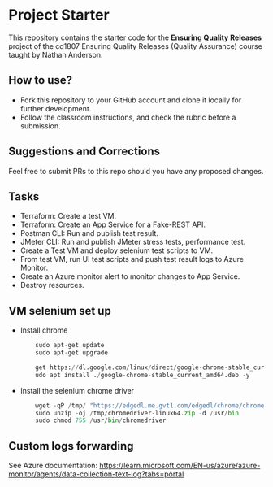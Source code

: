 # Project Starter

This repository contains the starter code for the **Ensuring Quality Releases** project of the cd1807 Ensuring Quality Releases (Quality Assurance) course taught by Nathan Anderson.

## How to use?

- Fork this repository to your GitHub account and clone it locally for further development.
- Follow the classroom instructions, and check the rubric before a submission.

## Suggestions and Corrections

Feel free to submit PRs to this repo should you have any proposed changes.

## Tasks

- Terraform: Create a test VM.
- Terraform: Create an App Service for a Fake-REST API.
- Postman CLI: Run and publish test result.
- JMeter CLI: Run and publish JMeter stress tests, performance test.
- Create a Test VM and deploy selenium test scripts to VM.
- From test VM, run UI test scripts and push test result logs to Azure Monitor.
- Create an Azure monitor alert to monitor changes to App Service.
- Destroy resources.

## VM selenium set up

- Install chrome

    ```python
        sudo apt-get update
        sudo apt-get upgrade 

        get https://dl.google.com/linux/direct/google-chrome-stable_current_amd64.deb
        udo apt install ./google-chrome-stable_current_amd64.deb -y
    ```

- Install the selenium chrome driver

    ```python
        wget -qP /tmp/ "https://edgedl.me.gvt1.com/edgedl/chrome/chrome-for-testing/117.0.5938.88/linux64/chromedriver-linux64.zip"
        sudo unzip -oj /tmp/chromedriver-linux64.zip -d /usr/bin
        sudo chmod 755 /usr/bin/chromedriver
    ```

## Custom logs forwarding

See Azure documentation: <https://learn.microsoft.com/EN-us/azure/azure-monitor/agents/data-collection-text-log?tabs=portal>
